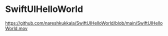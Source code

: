 # SwiftUIHelloWorld


https://github.com/nareshkukkala/SwiftUIHelloWorld/blob/main/SwiftUIHelloWorld.mov
